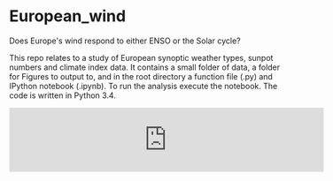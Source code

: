 # European_wind

Does Europe's wind respond to either ENSO or the Solar cycle?

This repo relates to a study of European synoptic weather types, sunpot numbers and climate index data.
It contains a small folder of data, a folder for Figures to output to, and in the root directory a function file (.py) and IPython notebook (.ipynb). To run the analysis execute the notebook. The code is written in Python 3.4.

<iframe src="http://wl.figshare.com/articles/1471639/embed?show_title=1" width="568" height="116" frameborder="0"></iframe>
